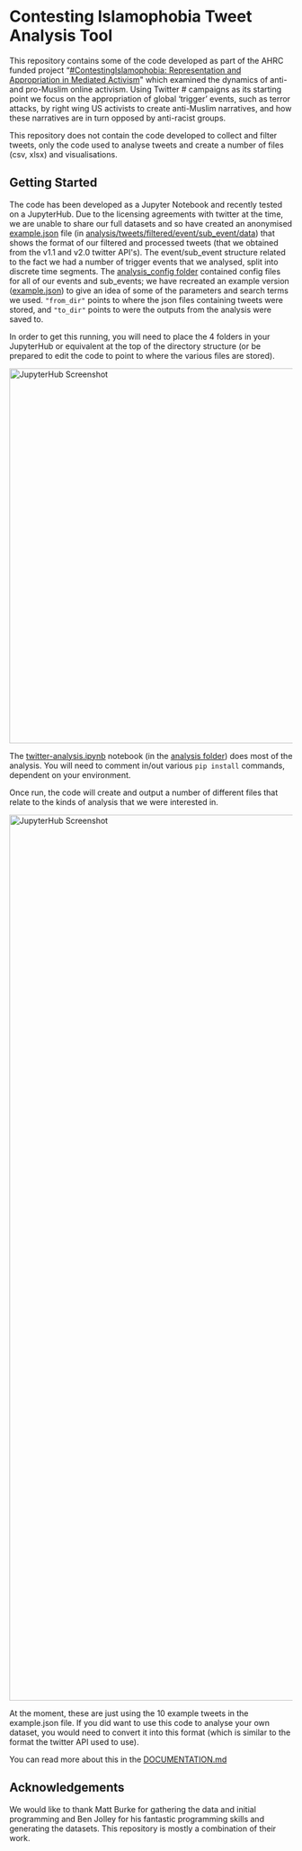 # Contesting Islamophobia Tweet Analysis Tool
This repository contains some of the code developed as part of the AHRC funded project “<a href="https://www.keele.ac.uk/research/ourresearch/humanities/mediacultureandcreativepractice/contestingislamophobia/">#ContestingIslamophobia: Representation and Appropriation in Mediated Activism</a>" which examined the dynamics of anti- and pro-Muslim online activism. Using Twitter # campaigns as its starting point we focus on the appropriation of global ‘trigger’ events, such as terror attacks, by right wing US activists to create anti-Muslim narratives, and how these narratives are in turn opposed by anti-racist groups.

This repository does not contain the code developed to collect and filter tweets, only the code used to analyse tweets and create a number of files (csv, xlsx) and visualisations. 

## Getting Started
The code has been developed as a Jupyter Notebook and recently tested on a JupyterHub. Due to the licensing agreements with twitter at the time, we are unable to share our full datasets and so have created an anonymised <a href="https://github.com/eddequincey/contestingIslamophobia-tweet-analysis/blob/main/tweets/filtered/event/sub_event/data/example.json">example.json</a> file (in <a href="https://github.com/eddequincey/contestingIslamophobia-tweet-analysis/tree/main/tweets/filtered/event/sub_event/data">analysis/tweets/filtered/event/sub_event/data</a>) that shows the format of our filtered and processed tweets (that we obtained from the v1.1 and v2.0 twitter API's). The event/sub_event structure related to the fact we had a number of trigger events that we analysed, split into discrete time segments. The <a href="https://github.com/eddequincey/contestingIslamophobia-tweet-analysis/tree/main/analysis_config/event">analysis_config folder</a> contained config files for all of our events and sub_events; we have recreated an example version (<a href="https://github.com/eddequincey/contestingIslamophobia-tweet-analysis/blob/main/analysis_config/event/example.json">example.json</a>) to give an idea of some of the parameters and search terms we used. <code>"from_dir"</code> points to where the json files containing tweets were stored, and <code>"to_dir"</code> points to were the outputs from the analysis were saved to.

In order to get this running, you will need to place the 4 folders in your JupyterHub or equivalent at the top of the directory structure (or be prepared to edit the code to point to where the various files are stored).

<img width="2415" height="667" alt="JupyterHub Screenshot" src="https://github.com/user-attachments/assets/4a69b4e7-53f5-46d8-afb0-b96da03a3892" />

The <a href="https://github.com/eddequincey/contestingIslamophobia-tweet-analysis/blob/main/analysis/twitter-analysis.ipynb">twitter-analysis.ipynb</a> notebook (in the <a href="https://github.com/eddequincey/contestingIslamophobia-tweet-analysis/blob/main/analysis/">analysis folder</a>) does most of the analysis. You will need to comment in/out various <code>pip install</code> commands, dependent on your environment.

Once run, the code will create and output a number of different files that relate to the kinds of analysis that we were interested in.

<img width="1931" height="1576" alt="JupyterHub Screenshot" src="https://github.com/user-attachments/assets/89a19fca-ff17-4dad-9a81-65b0b9045fd4" />

At the moment, these are just using the 10 example tweets in the example.json file. If you did want to use this code to analyse your own dataset, you would need to convert it into this format (which is similar to the format the twitter API used to use).

You can read more about this in the <a href="https://github.com/eddequincey/contestingIslamophobia-tweet-analysis/blob/main/DOCUMENTATION.md">DOCUMENTATION.md</a>

## Acknowledgements
We would like to thank Matt Burke for gathering the data and initial programming and Ben Jolley for his fantastic programming skills and generating the datasets. This repository is mostly a combination of their work.

